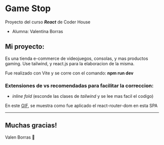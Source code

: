 # Game Stop

Proyecto del curso **_React_** de Coder House

* Alumna: Valentina Borras

## Mi proyecto: 

Es una tienda e-commerce de videojuegos, consolas, y mas productos gaming. Use tailwind, y react.js para la elaboracion de la misma. 

Fue realizado con Vite y se corre con el comando:  **npm run dev**


### Extensiones de vs recomendadas para facilitar la correccion:

* _inline fold_ (esconde las clases de *tailwind* y se lee mas facil el codigo)


En este [GIF](/public/Game-Stop-Valentina-Borras-Google-Chrome-2023-02-16-19-42-09%20(1).gif), se muestra como fue aplicado el react-router-dom en esta SPA 

---
Muchas gracias! 
-
Valen Borras 🤙


